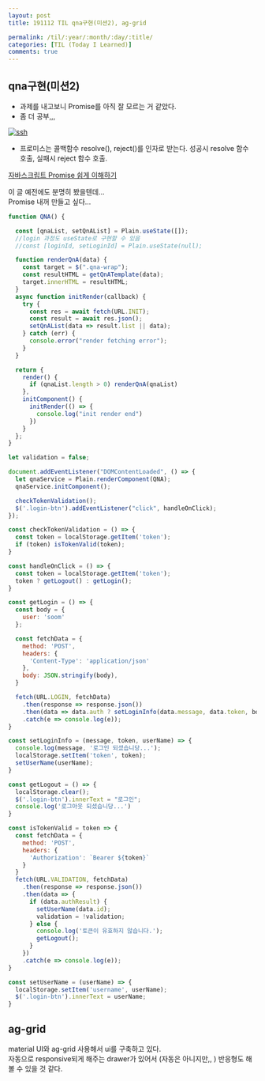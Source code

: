 ```yaml
---
layout: post
title: 191112 TIL qna구현(미션2), ag-grid

permalink: /til/:year/:month/:day/:title/
categories: [TIL (Today I Learned)]
comments: true
---
```


## qna구현(미션2)

- 과제를 내고보니 Promise를 아직 잘 모르는 거 같았다. 
- 좀 더 공부,,,

[![ssh](https://img.youtube.com/vi/DHvZLI7Db8E/0.jpg)](https://www.youtube.com/watch?v=DHvZLI7Db8E)

- 프로미스는 콜백함수 resolve(), reject()를 인자로 받는다. 성공시 resolve 함수 호출, 실패시 reject 함수 호출. 

[자바스크립트 Promise 쉽게 이해하기](https://joshua1988.github.io/web-development/javascript/promise-for-beginners/)

이 글 예전에도 분명히 봤을텐데...  
Promise 내꺼 만들고 싶다...   

```js
function QNA() {

  const [qnaList, setQnAList] = Plain.useState([]);
  //login 과정도 useState로 구현할 수 있음
  //const [loginId, setLoginId] = Plain.useState(null);

  function renderQnA(data) {
    const target = $(".qna-wrap");
    const resultHTML = getQnATemplate(data);
    target.innerHTML = resultHTML;
  }
  async function initRender(callback) {
    try {
      const res = await fetch(URL.INIT);
      const result = await res.json();
      setQnAList(data => result.list || data);
    } catch (err) {
      console.error("render fetching error");
    }
  }

  return {
    render() {
      if (qnaList.length > 0) renderQnA(qnaList)
    },
    initComponent() {
      initRender(() => {
        console.log("init render end")
      })
    }
  };
}

let validation = false;

document.addEventListener("DOMContentLoaded", () => {
  let qnaService = Plain.renderComponent(QNA);
  qnaService.initComponent();

  checkTokenValidation();
  $('.login-btn').addEventListener("click", handleOnClick);
});

const checkTokenValidation = () => {
  const token = localStorage.getItem('token');
  if (token) isTokenValid(token);
}

const handleOnClick = () => {
  const token = localStorage.getItem('token');
  token ? getLogout() : getLogin();
}

const getLogin = () => {
  const body = {
    user: 'soom'
  };

  const fetchData = {
    method: 'POST',
    headers: {
      'Content-Type': 'application/json'
    },
    body: JSON.stringify(body),
  }

  fetch(URL.LOGIN, fetchData)
    .then(response => response.json())
    .then(data => data.auth ? setLoginInfo(data.message, data.token, body.user) : console.log('login: error'))
    .catch(e => console.log(e));
}

const setLoginInfo = (message, token, userName) => {
  console.log(message, '로그인 되셨습니당...');
  localStorage.setItem('token', token);
  setUserName(userName);
}

const getLogout = () => {
  localStorage.clear();
  $('.login-btn').innerText = "로그인";
  console.log('로그아웃 되셨습니당...')
}

const isTokenValid = token => {
  const fetchData = {
    method: 'POST',
    headers: {
      'Authorization': `Bearer ${token}`
    }
  }
  fetch(URL.VALIDATION, fetchData)
    .then(response => response.json())
    .then(data => {
      if (data.authResult) {
        setUserName(data.id);
        validation = !validation;
      } else {
        console.log('토큰이 유효하지 않습니다.');
        getLogout();
      }
    })
    .catch(e => console.log(e));
}

const setUserName = (userName) => {
  localStorage.setItem('username', userName);
  $('.login-btn').innerText = userName;
}
```



## ag-grid

material UI와 ag-grid 사용해서 ui를 구축하고 있다.  
자동으로 responsive되게 해주는 drawer가 있어서 (자동은 아니지만,, ) 반응형도 해볼 수 있을 것 같다. 
